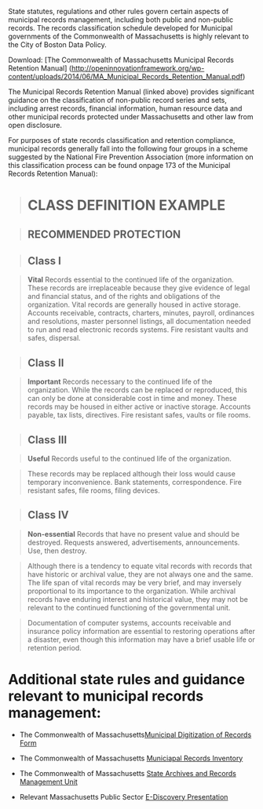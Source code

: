 

State statutes, regulations and other rules govern certain aspects of municipal records management, including both public and non-public records. The records classification schedule developed for Municipal governments of the Commonwealth of Massachusetts is highly relevant to the City of Boston Data Policy.

Download: [The Commonwealth of Massachusetts Municipal Records Retention Manual] (http://openinnovationframework.org/wp-content/uploads/2014/06/MA_Municipal_Records_Retention_Manual.pdf)

The Municipal Records Retention Manual (linked above) provides significant guidance on the classification of non-public record series and sets, including arrest records, financial information, human resource data and other municipal records protected under Massachusetts and other law from open disclosure.

For purposes of state records classification and retention compliance,  municipal records generally fall into the following four groups in a scheme suggested by the National Fire Prevention Association (more information on this classification process can be found onpage 173 of the Municipal Records Retention Manual):

> # CLASS DEFINITION EXAMPLE

> ## RECOMMENDED PROTECTION

> ## Class I

> **Vital** Records essential to the continued life of the organization. These records are irreplaceable because they give evidence of legal and financial status, and of the rights and obligations of the organization. Vital records are generally housed in active storage. Accounts receivable, contracts, charters, minutes, payroll, ordinances and resolutions, master personnel listings, all documentation needed to run and read electronic records systems. Fire resistant vaults and safes, dispersal.

> ## Class II

> **Important** Records necessary to the continued life of the organization. While the records can be replaced or reproduced, this can only be done at considerable cost in time and money. These records may be housed in either active or inactive storage. Accounts payable, tax lists, directives. Fire resistant safes, vaults or file rooms.

> ## Class III

> **Useful** Records useful to the continued life of the organization.

> These records may be replaced although their loss would cause temporary inconvenience. Bank statements, correspondence. Fire resistant safes, file rooms, filing devices.

> ## Class IV

> **Non-essential** Records that have no present value and should be destroyed. Requests answered, advertisements, announcements. Use, then destroy.

> Although there is a tendency to equate vital records with records that have historic or archival value, they are not always one and the same. The life span of vital records may be very brief, and may inversely proportional to its importance to the organization. While archival records have enduring interest and historical value, they may not be relevant to the continued functioning of the governmental unit.

> Documentation of computer systems, accounts receivable and insurance policy information are essential to restoring operations after a disaster, even though this information may have a brief usable life or retention period. 


# Additional state rules and guidance relevant to municipal records management:

* The Commonwealth of Massachusetts[Municipal Digitization of Records Form](http://openinnovationframework.org/wp-content/uploads/2014/06/rmu1e-DigitizationForm.pdf)

* The Commonwealth of Massachusetts [Municiapal Records Inventory](http://openinnovationframework.org/wp-content/uploads/2014/06/rmuiw-Inventory.pdf)

* The Commonwealth of Massachusetts [State Archives and Records Management Unit](http://openinnovationframework.org/wp-content/uploads/2014/06/Archives_-Records-Management-Unit.pdf)

* Relevant Massachusetts Public Sector [E-Discovery Presentation](http://openinnovationframework.org/wp-content/uploads/2014/06/E-Discovery-Presentation.pdf)
